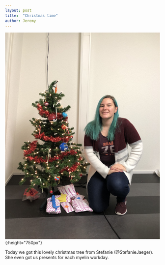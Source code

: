 ```yaml
---
layout: post
title:  "Christmas time"
author: Jeremy
---
```


![Christmas tree](/assets/x-mas-tree.jpg){:height="750px"}

Today we got this lovely christmas tree from Stefanie (@StefanieJaeger).  
She even got us presents for each myelin workday.
